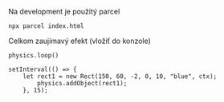 Na development je použitý parcel

```
npx parcel index.html
```
Celkom zaujímavý efekt (vložiť do konzole)

```
physics.loop()

setInterval(() => {
  	let rect1 = new Rect(150, 60, -2, 0, 10, "blue", ctx);
		physics.addObject(rect1);
    }, 15);

```